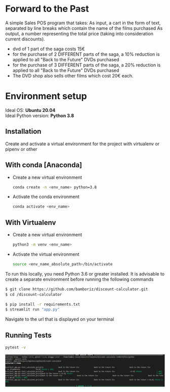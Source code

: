 # Forward to the Past
A simple Sales POS program that takes:
As input, a cart in the form of text, separated by line breaks which contain the name of the films purchased
As output, a number representing the total price (taking into consideration current discounts).

- dvd of 1 part of the saga costs 15€
- for the purchase of 2 DIFFERENT parts of the saga, a 10% reduction is applied to all "Back to the Future" DVDs purchased
- for the purchase of 3 DIFFERENT parts of the saga, a 20% reduction is applied to all "Back to the Future" DVDs purchased
- The DVD shop also sells other films which cost 20€ each.

# Environment setup

Ideal OS: **Ubuntu 20.04**   
Ideal Python version: **Python 3.8**


## Installation

Create and activate a virtual environment for the project with virtualenv or pipenv or other

## With conda [Anaconda]
- Create a new virtual environment  
    ```sh $
    conda create -n <env_name> python=3.8
    ```
- Activate the conda environment  
    ```sh $
    conda activate <env_name>
    ```


## With Virtualenv
- Create a new virtual environment  
    ```sh $
    python3 -m venv <env_name>
    ```
- Activate the virtual environment  
    ```sh $
    source <env_name_absolute_path>/bin/activate
    ```


To run this locally, you need Python 3.6 or greater installed. It is advisable to create a separate environment before running the following commands
```sh
$ git clone https://github.com/bamboriz/discount-calculator.git
$ cd /discount-calculator
```
```sh
$ pip install -r requirements.txt
$ streamlit run "app.py"
```

Navigate to the url that is displayed on your terminal

## Running Tests
```sh
pytest -v
```
<img src="/assets/tests.png">
